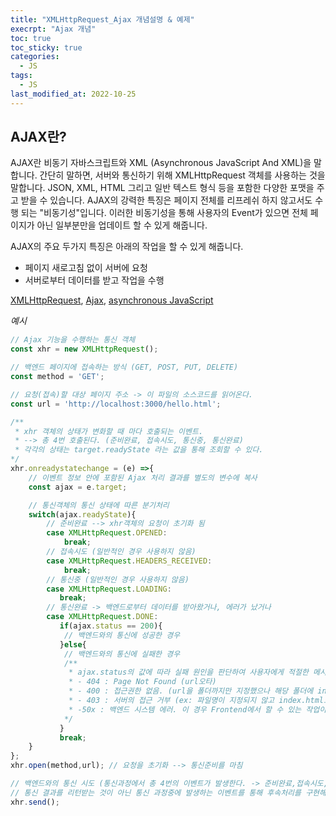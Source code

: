 ```yaml
---
title: "XMLHttpRequest_Ajax 개념설명 & 예제"
execrpt: "Ajax 개념"
toc: true
toc_sticky: true
categories:
  - JS
tags:
  - JS
last_modified_at: 2022-10-25
---
```

## AJAX란?

AJAX란 비동기 자바스크립트와 XML (Asynchronous JavaScript And XML)을 말합니다. 간단히 말하면, 서버와 통신하기 위해 XMLHttpRequest 객체를 사용하는 것을 말합니다.  JSON, XML, HTML 그리고 일반 텍스트 형식 등을 포함한 다양한 포맷을 주고 받을 수 있습니다. AJAX의 강력한 특징은 페이지 전체를 리프레쉬 하지 않고서도 수행 되는 "비동기성"입니다. 이러한 비동기성을 통해 사용자의 Event가 있으면 전체 페이지가 아닌 일부분만을 업데이트 할 수 있게 해줍니다.  

AJAX의 주요 두가지 특징은 아래의 작업을 할 수 있게 해줍니다.  

- 페이지 새로고침 없이 서버에 요청
- 서버로부터 데이터를 받고 작업을 수행
  
[XMLHttpRequest](https://developer.mozilla.org/ko/docs/Web/API/XMLHttpRequest), [Ajax](https://developer.mozilla.org/ko/docs/Web/Guide/AJAX/Getting_Started), [asynchronous JavaScript](https://developer.mozilla.org/ko/docs/Learn/JavaScript/Asynchronous/Introducing#%EC%9E%A5%EA%B8%B0_%EC%8B%A4%ED%96%89_%EB%8F%99%EA%B8%B0_%ED%95%A8%EC%88%98%EC%9D%98_%EB%AC%B8%EC%A0%9C%EC%A0%90)  
  
*예시*
```js
// Ajax 기능을 수행하는 통신 객체
const xhr = new XMLHttpRequest();

// 백엔드 페이지에 접속하는 방식 (GET, POST, PUT, DELETE)
const method = 'GET';

// 요청(접속)할 대상 페이지 주소 -> 이 파일의 소스코드를 읽어온다.
const url = 'http://localhost:3000/hello.html';

/**
 * xhr 객체의 상태가 변화할 때 마다 호출되는 이벤트.
 * --> 총 4번 호출된다. (준비완료, 접속시도, 통신중, 통신완료)
 * 각각의 상태는 target.readyState 라는 값을 통해 조회할 수 있다.
*/
xhr.onreadystatechange = (e) =>{
    // 이벤트 정보 안에 포함된 Ajax 처리 결과를 별도의 변수에 복사
    const ajax = e.target;

    // 통신객체의 통신 상태에 따른 분기처리
    switch(ajax.readyState){
        // 준비완료 --> xhr객체의 요청이 초기화 됨 
        case XMLHttpRequest.OPENED:
            break;
        // 접속시도 (일반적인 경우 사용하지 않음)
        case XMLHttpRequest.HEADERS_RECEIVED:
            break;
        // 통신중 (일반적인 경우 사용하지 않음)
        case XMLHttpRequest.LOADING:
           break;
        // 통신완료 -> 백엔드로부터 데이터를 받아왔거나, 에러가 났거나
        case XMLHttpRequest.DONE:
           if(ajax.status == 200){
            // 백엔드와의 통신에 성공한 경우
           }else{
            // 백엔드와의 통신에 실패한 경우
            /**
             * ajax.status의 값에 따라 실패 원인을 판단하여 사용자에게 적절한 메시지를 표시
             * - 404 : Page Not Found (url오타)
             * - 400 : 접근권한 없음. (url을 폴더까지만 지정했으나 해당 폴더에 index.html이 없는 경우)
             * - 403 : 서버의 접근 거부 (ex: 파일명이 지정되지 않고 index.html도 없는 경우)
             * -50x : 백엔드 시스템 에러. 이 경우 Frontend에서 할 수 있는 작업이 없다.
            */
           }
           break;
    }
};
xhr.open(method,url); // 요청을 초기화 --> 통신준비를 마침

// 백엔드와의 통신 시도 (통신과정에서 총 4번의 이벤트가 발생한다. -> 준비완료,접속시도,통신중,통신완료)
// 통신 결과를 리턴받는 것이 아닌 통신 과정중에 발생하는 이벤트를 통해 후속처리를 구현해야 한다.
xhr.send();
```
